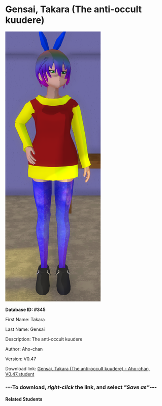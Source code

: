 # Gensai, Takara (The anti-occult kuudere)

<img src="Files/Gensai, Takara (The anti-occult kuudere).png" title="Gensai, Takara (The anti-occult kuudere) - Aho-chan, V0.47">

**Database ID: #345**

First Name: Takara

Last Name: Gensai

Description: The anti-occult kuudere

Author: Aho-chan

Version: V0.47

Download link: <a href="https://raw.githubusercontent.com/Arbiter1223/Daigaku-Gurashi-Custom-Students/master/Students/Files/Gensai%2C%20Takara%20(The%20anti-occult%20kuudere)%20-%20Aho-chan%2C%20V0.47.student">Gensai, Takara (The anti-occult kuudere) - Aho-chan, V0.47.student</a>

### ---**To download, _right-click_ the link, and select _"Save as"_**---

#### Related Students

